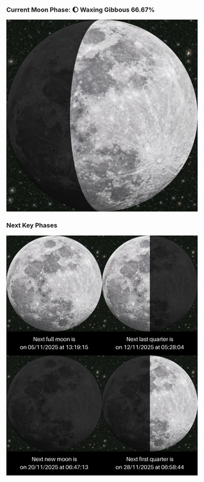 ### Current Moon Phase: 🌔 Waxing Gibbous 66.67%
![Moon Phase](moonphase.png)
### Next Key Phases
![Gallery](gallery.png)